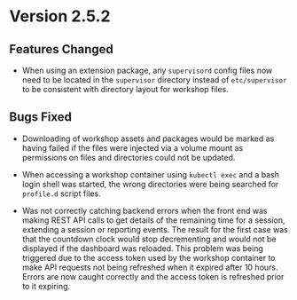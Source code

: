 Version 2.5.2
=============

Features Changed
----------------

* When using an extension package, any `supervisord` config files now need to
  be located in the `supervisor` directory instead of `etc/supervisor` to be
  consistent with directory layout for workshop files.

Bugs Fixed
----------

* Downloading of workshop assets and packages would be marked as having failed
  if the files were injected via a volume mount as permissions on files and
  directories could not be updated.

* When accessing a workshop container using `kubectl exec` and a bash login
  shell was started, the wrong directories were being searched for `profile.d`
  script files.

* Was not correctly catching backend errors when the front end was making REST
  API calls to get details of the remaining time for a session, extending a
  session or reporting events. The result for the first case was that the
  countdown clock would stop decrementing and would not be displayed if the
  dashboard was reloaded. This problem was being triggered due to the access
  token used by the workshop container to make API requests not being refreshed
  when it expired after 10 hours. Errors are now caught correctly and the access
  token is refreshed prior to it expiring.

